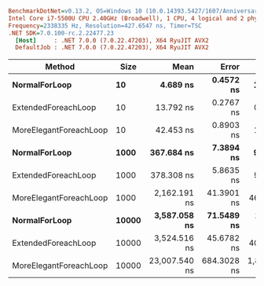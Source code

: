 ``` ini

BenchmarkDotNet=v0.13.2, OS=Windows 10 (10.0.14393.5427/1607/AnniversaryUpdate/Redstone1)
Intel Core i7-5500U CPU 2.40GHz (Broadwell), 1 CPU, 4 logical and 2 physical cores
Frequency=2338335 Hz, Resolution=427.6547 ns, Timer=TSC
.NET SDK=7.0.100-rc.2.22477.23
  [Host]     : .NET 7.0.0 (7.0.22.47203), X64 RyuJIT AVX2
  DefaultJob : .NET 7.0.0 (7.0.22.47203), X64 RyuJIT AVX2


```
|                 Method |  Size |          Mean |       Error |        StdDev |        Median | Allocated |
|----------------------- |------ |--------------:|------------:|--------------:|--------------:|----------:|
|          **NormalForLoop** |    **10** |      **4.689 ns** |   **0.4572 ns** |     **1.2670 ns** |      **4.240 ns** |         **-** |
|    ExtendedForeachLoop |    10 |     13.792 ns |   0.2767 ns |     0.4141 ns |     13.784 ns |         - |
| MoreElegantForeachLoop |    10 |     42.453 ns |   0.8903 ns |     1.6722 ns |     41.739 ns |         - |
|          **NormalForLoop** |  **1000** |    **367.684 ns** |   **7.3894 ns** |     **9.3452 ns** |    **370.107 ns** |         **-** |
|    ExtendedForeachLoop |  1000 |    378.308 ns |   5.8635 ns |     9.6339 ns |    377.351 ns |         - |
| MoreElegantForeachLoop |  1000 |  2,162.191 ns |  41.3901 ns |    46.0050 ns |  2,165.629 ns |         - |
|          **NormalForLoop** | **10000** |  **3,587.058 ns** |  **71.5489 ns** |   **172.7987 ns** |  **3,537.530 ns** |         **-** |
|    ExtendedForeachLoop | 10000 |  3,524.516 ns |  45.6782 ns |    40.4926 ns |  3,543.675 ns |         - |
| MoreElegantForeachLoop | 10000 | 23,007.540 ns | 684.3028 ns | 1,861.6963 ns | 22,740.841 ns |         - |
